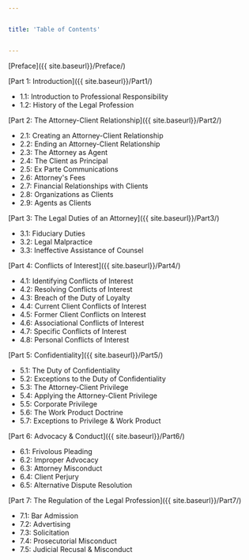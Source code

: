 ```yaml
---


title: 'Table of Contents'


---
```


[Preface]({{ site.baseurl}}/Preface/)

[Part 1: Introduction]({{ site.baseurl}}/Part1/)

- 1.1: Introduction to Professional Responsibility 
- 1.2: History of the Legal Profession 

[Part 2: The Attorney-Client Relationship]({{ site.baseurl}}/Part2/)

- 2.1: Creating an Attorney-Client Relationship 
- 2.2: Ending an Attorney-Client Relationship 
- 2.3: The Attorney as Agent 
- 2.4: The Client as Principal 
- 2.5: Ex Parte Communications 
- 2.6: Attorney's Fees 
- 2.7: Financial Relationships with Clients 
- 2.8: Organizations as Clients 
- 2.9: Agents as Clients 

[Part 3: The Legal Duties of an Attorney]({{ site.baseurl}}/Part3/)

- 3.1: Fiduciary Duties 
- 3.2: Legal Malpractice 
- 3.3: Ineffective Assistance of Counsel 

[Part 4: Conflicts of Interest]({{ site.baseurl}}/Part4/)

- 4.1: Identifying Conflicts of Interest 
- 4.2: Resolving Conflicts of Interest 
- 4.3: Breach of the Duty of Loyalty 
- 4.4: Current Client Conflicts of Interest 
- 4.5: Former Client Conflicts on Interest 
- 4.6: Associational Conflicts of Interest 
- 4.7: Specific Conflicts of Interest 
- 4.8: Personal Conflicts of Interest 

[Part 5: Confidentiality]({{ site.baseurl}}/Part5/)

- 5.1: The Duty of Confidentiality 
- 5.2: Exceptions to the Duty of Confidentiality 
- 5.3: The Attorney-Client Privilege 
- 5.4: Applying the Attorney-Client Privilege 
- 5.5: Corporate Privilege 
- 5.6: The Work Product Doctrine 
- 5.7: Exceptions to Privilege & Work Product 

[Part 6: Advocacy & Conduct]({{ site.baseurl}}/Part6/)

- 6.1: Frivolous Pleading 
- 6.2: Improper Advocacy 
- 6.3: Attorney Misconduct 
- 6.4: Client Perjury 
- 6.5: Alternative Dispute Resolution 

[Part 7: The Regulation of the Legal Profession]({{ site.baseurl}}/Part7/)

- 7.1: Bar Admission 
- 7.2: Advertising 
- 7.3: Solicitation 
- 7.4: Prosecutorial Misconduct 
- 7.5: Judicial Recusal & Misconduct 

